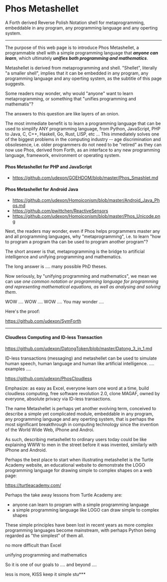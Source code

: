 # Phos Metashellet
A Forth derived Reverse Polish Notation shell for metaprogramming, embeddable in any program, any programming language and any operting system.

<hr>

The purpose of this web page is to introduce Phos Metashellet, a programmable shell with a simple programming language that ___anyone can learn___, which ultimately ___unifies both programming and mathematics___.

Metashellet is derived from metaprogramming and shell. "Shellet", literally "a smaller shell", implies that it can be embedded in any program, any programming language and any operting system, as the subtitle of this page suggests.

Some readers may wonder, why would "anyone" want to learn metaprogramming, or something that "unifies programming and mathematis"?

The answers to this question are like layers of an onion.

The most immediate benefit is to learn a programming language that can be used to simplify ANY programming language, from Python, JavaScript, PHP to Java, C, C++, Haskell, Go, Rust, LISP, etc ... This immediately solves one of the biggest problems in the computing industry -- age discrimination and obsolesence, i.e. older programmers do not need to be "retired" as they can now use Phos, derived from Forth, as an interface to any new programming language, framework, environment or operating system.


#### Phos Metashellet for PHP and JavaScript
- https://github.com/udexon/GOEHDOM/blob/master/Phos_Smashlet.md

#### Phos Metashellet for Android Java
- https://github.com/udexon/Homoiconism/blob/master/Android_Java_Phos.md
- https://github.com/pwittchen/ReactiveSensors
- https://github.com/udexon/Homoiconism/blob/master/Phos_Unicode.png



Next, the readers may wonder, even if Phos helps programmers master any and all programming languages, why "metaprogramming", i.e. to learn "how to program a program tha can be used to program another program"?

The short answer is that, metaprogramming is the bridge to artificial intelligence and unifying programming and mathematics.

The long answer is .... many possible PhD theses.

Now seriously, by "unifying programming and mathematics", we mean we can use _one common notation or programming language for programming and representing mathematical equations, as well as analysing and solving them_.

WOW .... WOW .... WOW .... You may wonder ....

Here's the proof:

https://github.com/udexon/SymForth

<hr>

#### Cloudless Computing and ID-less Transaction

https://github.com/udexon/DatongToken/blob/master/Datong_3_in_1.md

ID-less transactions (messaging) and metashellet can be used to simulate human speech, human language and human like artificial intelligence. .... examples ....

https://github.com/udexon/PhosCloudless 

Emphasize: as easy as Excel, everyone learn one word at a time, build cloudless computing, free software revolution 2.0, clone MAGAF, owned by everyone, absolute privacy via ID-less transactions. 


The name Metashellet is perhaps yet another evolving term, conceived to describe a simple yet complicated module, embeddable in any program, any programming language and any operting system, that is perhaps the most significant breakthrough in computing technology since the invention of the World Wide Web, iPhone and Androi.

As such, describing metashellet to ordinary users today could be like explaining WWW to men in the street before it was invented, similarly with iPhone and Android. 

Perhaps the best place to start when illustrating metashellet is the Turtle Academy website, an educational website to demonstrate the LOGO programming language for drawing simple to complex shapes on a web page:

https://turtleacademy.com/

Perhaps the take away lessons from Turtle Academy are:

- anyone can learn to program with a simple programming language
- a simple programming language like LOGO can draw simple to complex shapes

These simple principles have been lost in recent years as more complex programming languages become mainstream, with perhaps Python being regarded as "the simplest" of them all.

no more difficult than Excel

unifying programming and mathematics

So it is one of our goals to .... and beyond ....

less is more, KISS keep it simple stu***

